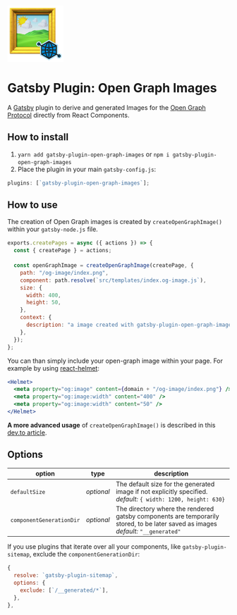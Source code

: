 ![gatsby-plugin-open-graph-images](./logo.png)

# Gatsby Plugin: Open Graph Images

A [Gatsby](https://github.com/gatsbyjs/gatsby) plugin to derive and generated
Images for the [Open Graph Protocol](https://ogp.me/) directly from React Components.

## How to install

1.  `yarn add gatsby-plugin-open-graph-images` or `npm i gatsby-plugin-open-graph-images`
2.  Place the plugin in your main `gatsby-config.js`:

```js
plugins: [`gatsby-plugin-open-graph-images`];
```

## How to use

The creation of Open Graph images is created by `createOpenGraphImage()` within your `gatsby-node.js` file.

```js
exports.createPages = async ({ actions }) => {
  const { createPage } = actions;

  const openGraphImage = createOpenGraphImage(createPage, {
    path: "/og-image/index.png",
    component: path.resolve(`src/templates/index.og-image.js`),
    size: {
      width: 400,
      height: 50,
    },
    context: {
      description: "a image created with gatsby-plugin-open-graph-images",
    },
  });
};
```

You can than simply include your open-graph image within your page. For example by using [react-helmet](https://github.com/nfl/react-helmet):

```jsx
<Helmet>
  <meta property="og:image" content={domain + "/og-image/index.png"} />
  <meta property="og:image:width" content="400" />
  <meta property="og:image:width" content="50" />
</Helmet>
```

**A more advanced usage** of `createOpenGraphImage()` is described in this [dev.to article]("#").

## Options

| option                 | type       | description                                                                                                                          |
| ---------------------- | ---------- | ------------------------------------------------------------------------------------------------------------------------------------ |
| `defaultSize`            | _optional_ | The default size for the generated image if not explicitly specified.<br>_default:_ `{ width: 1200, height: 630}`                    |
| `componentGenerationDir` | _optional_ | The directory where the rendered gatsby components are temporarily stored, to be later saved as images<br>_default:_ `"__generated"` |

If you use plugins that iterate over all your components, like `gatsby-plugin-sitemap`, exclude the `componentGenerationDir`:

```js
{
  resolve: `gatsby-plugin-sitemap`,
  options: {
    exclude: [`/__generated/*`],
  },
},
```
